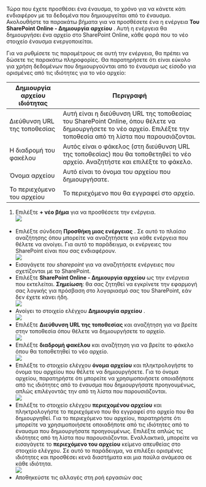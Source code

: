 Τώρα που έχετε προσθέσει ένα έναυσμα, το χρόνο για να κάνετε κάτι ενδιαφέρον με τα δεδομένα που δημιουργείται από το έναυσμα. Ακολουθήστε τα παρακάτω βήματα για να προσθέσετε ένα η ενέργεια **Του SharePoint Online - Δημιουργία αρχείου** . Αυτή η ενέργεια θα δημιουργήσει ένα αρχείο στο SharePoint Online, κάθε φορά που το νέο στοιχείο έναυσμα ενεργοποιείται. 

Για να ρυθμίσετε τις παραμέτρους σε αυτή την ενέργεια, θα πρέπει να δώσετε τις παρακάτω πληροφορίες. Θα παρατηρήσετε ότι είναι εύκολο για χρήση δεδομένων που δημιουργούνται από το έναυσμα ως είσοδο για ορισμένες από τις ιδιότητες για το νέο αρχείο:

|Δημιουργία αρχείου ιδιότητας|Περιγραφή|
|---|---|
|Διεύθυνση URL της τοποθεσίας|Αυτή είναι η διεύθυνση URL της τοποθεσίας του SharePoint Online, όπου θέλετε να δημιουργήσετε το νέο αρχείο. Επιλέξτε την τοποθεσία από τη λίστα που παρουσιάζονται.|
|Η διαδρομή του φακέλου|Αυτός είναι ο φάκελος (στη διεύθυνση URL της τοποθεσίας) που θα τοποθετηθεί το νέο αρχείο. Αναζητήστε και επιλέξτε το φάκελο.|
|Όνομα αρχείου|Αυτό είναι το όνομα του αρχείου που δημιουργήσατε.|
|Το περιεχόμενο του αρχείου|Το περιεχόμενο που θα εγγραφεί στο αρχείο.|

1. Επιλέξτε **+ νέο βήμα** για να προσθέσετε την ενέργεια.  
![](./media/connectors-create-api-sharepointonline/action-1.png)  
- Επιλέξτε σύνδεση **Προσθήκη μιας ενέργειας** . Σε αυτό το πλαίσιο αναζήτησης όπου μπορείτε να αναζητήσετε για κάθε ενέργεια που θέλετε να ανοίγει. Για αυτό το παράδειγμα, οι ενέργειες του SharePoint είναι που σας ενδιαφέρουν.    
![](./media/connectors-create-api-sharepointonline/action-2.png)    
- Εισαγάγετε *του sharepoint* για να αναζητήσετε ενέργειες που σχετίζονται με το SharePoint.
- Επιλέξτε **SharePoint Online - Δημιουργία αρχείου** ως την ενέργεια που εκτελείται.   **Σημείωση**: θα σας ζητηθεί να εγκρίνετε την εφαρμογή σας λογικής για πρόσβαση στο λογαριασμό σας του SharePoint, εάν δεν έχετε κάνει ήδη.    
![](./media/connectors-create-api-sharepointonline/action-3.png)    
- Ανοίγει το στοιχείο ελέγχου **Δημιουργία αρχείου** .   
![](./media/connectors-create-api-sharepointonline/action-4.png)     
- Επιλέξτε **Διεύθυνση URL της τοποθεσίας** και αναζήτηση για να βρείτε στην τοποθεσία όπου θέλετε να δημιουργήσετε το αρχείο.     
![](./media/connectors-create-api-sharepointonline/action-5.png)  
- Επιλέξτε **διαδρομή φακέλου** και αναζήτηση για να βρείτε το φάκελο όπου θα τοποθετηθεί το νέο αρχείο.  
![](./media/connectors-create-api-sharepointonline/action-6.png)  
- Επιλέξτε το στοιχείο ελέγχου **όνομα αρχείου** και πληκτρολογήστε το όνομα του αρχείου που θέλετε να δημιουργήσετε. Για το όνομα αρχείου, παρατηρήστε ότι μπορείτε να χρησιμοποιήσετε οποιαδήποτε από τις ιδιότητες από το έναυσμα που δημιουργήσατε προηγουμένως, απλώς επιλέγοντάς την από τη λίστα που παρουσιάζονται.     
![](./media/connectors-create-api-sharepointonline/action-7.png)  
- Επιλέξτε το στοιχείο ελέγχου **περιεχομένου αρχείου** και πληκτρολογήστε το περιεχόμενο που θα εγγραφεί στο αρχείο που θα δημιουργηθεί. Για το περιεχόμενο του αρχείου, παρατηρήστε ότι μπορείτε να χρησιμοποιήσετε οποιαδήποτε από τις ιδιότητες από το έναυσμα που δημιουργήσατε προηγουμένως. Επιλέξτε απλώς τις ιδιότητες από τη λίστα που παρουσιάζονται. Εναλλακτικά, μπορείτε να εισαγάγετε το **περιεχόμενο του αρχείου** κείμενο απευθείας στο στοιχείο ελέγχου. Σε αυτό το παράδειγμα, να επιλέξει ορισμένες ιδιότητες και προσθέσει κενά διαστήματα και μια παύλα ανάμεσα σε κάθε ιδιότητα.        
![](./media/connectors-create-api-sharepointonline/action-8.png)  
- Αποθηκεύστε τις αλλαγές στη ροή εργασιών σας  
